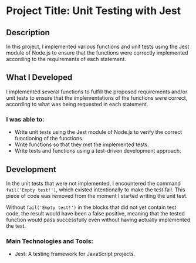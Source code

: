 # Project Title: Unit Testing with Jest

## Description
In this project, I implemented various functions and unit tests using the Jest module of Node.js to ensure that the functions were correctly implemented according to the requirements of each statement.

## What I Developed
I implemented several functions to fulfill the proposed requirements and/or unit tests to ensure that the implementations of the functions were correct, according to what was being requested in each statement.

### I was able to:
- Write unit tests using the Jest module of Node.js to verify the correct functioning of the functions.
- Write functions so that they met the implemented tests.
- Write tests and functions using a test-driven development approach.

## Development
In the unit tests that were not implemented, I encountered the command `fail('Empty test!')`, which existed intentionally to make the test fail.
This piece of code was removed from the moment I started writing the unit test.

Without `fail('Empty test!')` in the blocks that did not yet contain test code, the result would have been a false positive, meaning that the tested function would pass successfully even without having actually implemented the test.

### Main Technologies and Tools:
- Jest: A testing framework for JavaScript projects.
